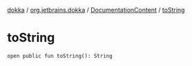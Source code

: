 [dokka](../../index.md) / [org.jetbrains.dokka](../index.md) / [DocumentationContent](index.md) / [toString](toString.md)

# toString

```
open public fun toString(): String
```
